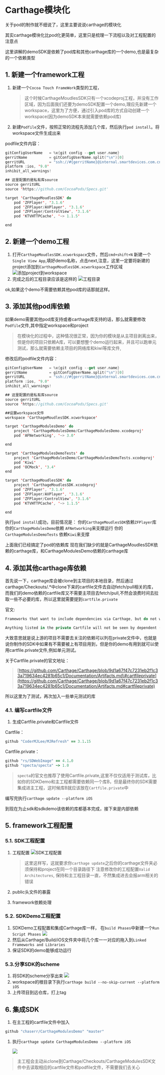 # Carthage模块化

关于pod的制作就不细说了，这里主要说说carthage的模块化

其实carthage模块化比pod化更简单，这里只是梳理一下流程以及对工程配置的注意点

这里讲解的demoSDK是依赖了pod库和其他carthage库的一个demo,也是最复杂的一个依赖类型

## 1. 新建一个framework工程

1. 新建一个`Cocoa Touch FrameWork`类型的工程，

   > 这个时候CarthageMoudlesSDK只有一个xcodeproj工程，并没有工作区域，因为后面我们还要为demoSDK配置一个demo,理应先新建一个workspace，这里为了方便，通过引入pod库的方式自动创建一个workspace\(因为demoSDK本来就需要依赖pod库\)

2. 新建`Podfile`文件，按照正常的流程先添加几个库，然后执行`pod install`。将workspace文件生成出来

podfile文件内容：

```swift
gitConfigUserName   = %x{git config --get user.name}
gerritName          = gitConfigUserName.split("\n")[0]
gerritURL           = "ssh://#{gerritName}@internal.smartdevices.com.cn:29418/apps/Specs-iOS"
platform :ios, '9.0'
inhibit_all_warnings!

## 这里配置的是私有库source
source gerritURL 
source 'https://github.com/CocoaPods/Specs.git'

target 'CarthageMoudlesSDK' do
    pod 'ZFPlayer', '3.1.6'
    pod 'ZFPlayer/AVPlayer', '3.1.6'
    pod 'ZFPlayer/ControlView', '3.1.6'
    pod 'KTVHTTPCache', '~> 1.1.5'

end
```

## 2. 新建一个demo工程

1. 打开`CarthageMoudlesSDK.xcworkspace`文件，然后`cmd+shift+N` 新建一个`Single View App`,填好demo名称，点击next,注意，这里一定要将新建的project添加到`CarthageMoudlesSDK.xcworkspace`工作区域 ![&#x6DFB;&#x52A0;project&#x5230;workspace](http://wx3.sinaimg.cn/mw690/937882b5gy1fyk64msyxtj20ys09mwez.jpg)
2. 完成之后的工程目录应该是这样的 ![&#x5DE5;&#x7A0B;&#x76EE;&#x5F55;](http://wx3.sinaimg.cn/mw690/937882b5gy1fyk683l5p7j21bu0cs0xr.jpg)

ok,如果这个demo不需要依赖其他pod库的话那就这样。

## 3. 添加其他pod库依赖

如果demo需要其他pod库支持或者carthage库支持的话，那么就需要修改`Podfile`文件,其中指定workspace和project

> 在模块化的过程中，这种情况很正常，因为你的模块是从主项目剥离出来，但是你的项目只依赖A库，可以要想整个demo运行起来，并且可以跑单元测试，那么就需要依赖主项目的网络库和kiwi等库文件,

修改后的podfile文件内容：

```swift
gitConfigUserName   = %x{git config --get user.name}
gerritName          = gitConfigUserName.split("\n")[0]
gerritURL           = "ssh://#{gerritName}@internal.smartdevices.com.cn:29418/apps/Specs-iOS"
platform :ios, '9.0'
inhibit_all_warnings!

## 这里配置的是私有库source
source gerritURL 
source 'https://github.com/CocoaPods/Specs.git'

##设置workspace文件
workspace 'CarthageMoudlesSDK.xcworkspace'

target 'CarthageModulesDemo' do
    project 'CarthageModulesDemo/CarthageModulesDemo.xcodeproj'
    pod 'AFNetworking', '~> 3.0'

end

target 'CarthageModulesDemoTests' do
    project 'CarthageModulesDemo/CarthageModulesDemoTests.xcodeproj'
    pod 'Kiwi'
    pod 'OCMock', '3.4'
end

target 'CarthageMoudlesSDK' do
    project 'CarthageMoudlesSDK.xcodeproj'
    pod 'ZFPlayer', '3.1.6'
    pod 'ZFPlayer/AVPlayer', '3.1.6'
    pod 'ZFPlayer/ControlView', '3.1.6'
    pod 'KTVHTTPCache', '~> 1.1.5'

end
```

执行`pod install`成功，目前情况是： 你的`CarthageMoudlesSDK`依赖`ZFPlayer`库 你的`CarthageModulesDemo`依赖 `AFNetworking`来支撑运行 你的`CarthageModulesDemoTests` 依赖`Kiwi`来支撑

上面我们已经搞定了pod的依赖库 现在我们缺少的就是CarthageMoudlesSDK依赖的carthage库，和CarthageModulesDemo依赖的carthage库

## 4. 添加其他carthage库依赖

首先说一下，carthage库会被clone到主项目的本地目录，然后通过carthage/Checkouts/.\*中clone下来的cartfile文件去自动fetch/pull相关的库，而我们的demo依赖的cartfile库又不需要主项目去fetch/pull,不然会浪费时间去拉取一些不必要的库，所以这里就需要提到`cartfile.private`

官文:

```swift
Frameworks that want to include dependencies via Carthage, but do not want to force those dependencies on parent projects, can list them in the optional Cartfile.private file, identically to how they would be specified in the main Cartfile.

Anything listed in the private Cartfile will not be seen by dependent (parent) projects, which is useful for dependencies that may be important during development, but not when building releases—for example, test frameworks.
```

大致意思就是说上游的项目不需要去关注的依赖可以列在private文件中，也就是说你制作的SDK中如果有不需要被上有项目用到，但是你的demo有用到就可以使用cartfile.private文件,例如单元测试。

关于Cartfile.private的官文地址：

> [https://github.com/Carthage/Carthage/blob/9d1a67f47c7231eb2f1c33a719634ec4281b65c1/Documentation/Artifacts.md\#cartfileprivate](https://github.com/Carthage/Carthage/blob/9d1a67f47c7231eb2f1c33a719634ec4281b65c1/Documentation/Artifacts.md#cartfileprivate)

所以这里为了测试，再次加入一些单元测试的库

### 4.1. 编写cartfile文件

1. 生成Cartfile.private和Cartfile文件

Cartfile：

```ruby
github "CoderMJLee/MJRefresh" == 3.1.15
```

Cartfile.private：

```ruby
github "rs/SDWebImage" == 4.1.0
github "specta/specta" ~> 1.0
```

> `specta`的官文也推荐了使用Cartfile.private,这里不仅仅适用于测试库，比如你的SDKDemo和主工程都需要依赖同一个库B，但是最终你的SDK需要集成进主工程，这时候库B就应该放在`Cartfile.private`中

编写完执行`carthage update --platform iOS`

到现在为止sdk和sdkdemo该依赖的库都基本完成，接下来是内部依赖

## 5. framework工程配置

### 5.1. SDK工程配置

1. 工程配置 ![SDK&#x5DE5;&#x7A0B;&#x914D;&#x7F6E;](http://wx1.sinaimg.cn/mw690/937882b5gy1fyk7ab6mp9j217w0awdjp.jpg)

   > 这里这样写，这就要求你`carthage update`之后你的carthage文件夹必须保持和project在同一个目录路径下 注意修改你的工程配置`Valid Architectures`, 保持和主工程目录一直，不然集成进去会报arm相关的错误

2. public头文件的暴露
3. framework依赖处理

### 5.2. SDKDemo工程配置

1. SDKDemo工程配置和集成Carthage库一样， 在`build Phases`中新建一个`Run Script Phases` ![](http://wx1.sinaimg.cn/mw690/937882b5gy1fyk7obca35j21c40mgq6l.jpg)
2. 然后从Carthage/Build/iOS文件夹中将几个库一一对应的拖入到`Linked Frameworks and Libraries`
3. 保证SDK的demo能够成功运行

### 5.3.分享SDK的scheme

1. 将SDK的scheme分享出来 ![](http://wx1.sinaimg.cn/mw690/937882b5gy1fyk7utfguoj218a0fe0xd.jpg)
2. workspace的根目录下执行`carthage build --no-skip-current --platform iOS`
3. 上传项目到远仓库，打上tag

## 6. 集成SDK

1. 在主工程的cartfile文件中加入

```ruby
github "chaserr/CarthageModulesDemo" "master"
```

1. 执行`carthage update CarthageModulesDemo --platform iOS`

   ![](http://wx4.sinaimg.cn/mw690/937882b5gy1fyk8hi2dqoj21600cwad4.jpg)

> 主工程会主动从clone到Carthage/Checkouts/CarthageModulesSDK文件中去读取相应的cartfile文件和podfile文件，不需要我们去关心

